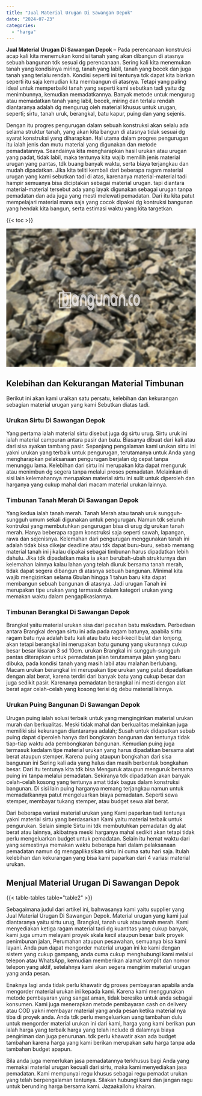 ```yaml
---
title: "Jual Material Urugan Di Sawangan Depok"
date: "2024-07-23"
categories: 
  - "harga"
---
```


**Jual Material Urugan Di Sawangan Depok** – Pada perencanaan konstruksi acap kali kita menemukan kondisi tanah yang akan dibangun di atasnya sebuah bangunan tdk sesuai dg perencanaan. Sering kali kita menemukan tanah yang kondisinya miring, tanah yang labil, tanah yang becek dan juga tanah yang terlalu rendah. Kondisi seperti ini tentunya tdk dapat kita biarkan seperti itu saja kemudian kita membangun di atasnya. Tetapi yang paling ideal untuk memperbaiki tanah yang seperti kami sebutkan tadi yaitu dg menimbunnya, kemudian memadatkannya. Banyak metode untuk mengurug atau memadatkan tanah yang labil, becek, miring dan terlalu rendah diantaranya adalah dg mengurug oleh material khusus untuk urugan, seperti; sirtu, tanah uruk, berangkal, batu kapur, puing dan yang sejenis.

Dengan itu progres pengurugan dalam sebuah konstruksi akan selalu ada selama struktur tanah, yang akan kita bangun di atasnya tidak sesuai dg syarat konstruksi yang diharapkan. Hal utama dalam progres pengurugan itu ialah jenis dan mutu material yang digunakan dan metode pemadatannya. Seandainya kita mengharapkan hasil urukan atau urugan yang padat, tidak labil, maka tentunya kita wajib memilih jenis material urugan yang pantas, tdk buang banyak waktu, serta biaya terjangkau dan mudah dipadatkan. Jika kita teliti kembali dari beberapa ragam material urugan yang kami sebutkan tadi di atas, karenanya material-material tadi hampir semuanya bisa diciptakan sebagai material urugan. tapi diantara material-material tersebut ada yang layak digunakan sebagai urugan tanpa pemadatan dan ada juga yang mesti melewati pemadatan. Dari itu kita patut mempelajari material mana saja yang cocok dipakai dg kontruksi bangunan yang hendak kita bangun, serta estimasi waktu yang kita targetkan.

{{< toc >}}

![Jual Material Urugan Di Sawangan Depok](/images/jual-urugan-38.png)

## Kelebihan dan Kekurangan Material Timbunan

Berikut ini akan kami uraikan satu persatu, kelebihan dan kekurangan sebagian material urugan yang kami Sebutkan diatas tadi.

### Urukan Sirtu Di Sawangan Depok

Yang pertama ialah material sirtu disebut juga dg sirtu urug. Sirtu uruk ini ialah material campuran antara pasir dan batu. Biasanya dibuat dari kali atau dari sisa ayakan tambang pasir. Sepanjang pengalaman kami urukan sirtu ini yakni urukan yang terbaik untuk pengurugan, terutamanya untuk Anda yang mengharapkan pelaksanaan pengurugan berjalan dg cepat tanpa menunggu lama. Kelebihan dari sirtu ini merupakan kita dapat menguruk atau menimbun dg segera tanpa melalui proses pemadatan. Melainkan di sisi lain kelemahannya merupakan material sirtu ini sulit untuk diperoleh dan harganya yang cukup mahal dari macam material urukan lainnya.

### Timbunan Tanah Merah Di Sawangan Depok

Yang kedua ialah tanah merah. Tanah Merah atau tanah uruk sungguh-sungguh umum sekali digunakan untuk pengurugan. Namun tdk seluruh kontruksi yang membutuhkan pengurugan bisa di urug dg urukan tanah merah. Hanya beberapa ragam konstruksi saja seperti sawah, lapangan, rawa dan sejenisnya. Kelemahan dari pengurugan menggunakan tanah ini adalah tidak bisa dikejar deadline atau tdk dapat buru-buru, sebab memang material tanah ini jikalau dipakai sebagai timbunan harus dipadatkan lebih dahulu. Jika tdk dipadatkan maka ia akan berubah-ubah strukturnya dan kelemahan lainnya kalau lahan yang telah diuruk bersama tanah merah, tidak dapat segera dibangun di atasnya sebuah bangunan. Minimal kita wajib mengizinkan selama 6bulan hingga 1 tahun baru kita dapat membangun sebuah bangunan di atasnya. Jadi urugan Tanah ini merupakan tipe urukan yang termasuk dalam kategori urukan yang memakan waktu dalam pengaplikasiannya.

### Timbunan Berangkal Di Sawangan Depok

Brangkal yaitu material urukan sisa dari pecahan batu makadam. Perbedaan antara Brangkal dengan sirtu ini ada pada ragam batunya, apabila sirtu ragam batu nya adalah batu kali atau batu kecil-kecil bulat dan lonjong, akan tetapi berangkal ini merupakan batu gunung yang ukurannya cukup besar besar kisaran 3 sd 10cm. urukan Brangkal ini sungguh-sungguh pantas diterapkan untuk pemadatan jalan terutamanya jalan yang baru dibuka, pada kondisi tanah yang masih labil atau malahan berlubang. Macam urukan berangkal ini merupakan tipe urukan yang patut dipadatkan dengan alat berat, karena terdiri dari banyak batu yang cukup besar dan juga sedikit pasir. Karenanya pemadatan berangkal ini mesti dengan alat berat agar celah-celah yang kosong terisi dg debu material lainnya.

### Urukan Puing Bangunan Di Sawangan Depok

Urugan puing ialah solusi terbaik untuk yang menginginkan material urukan murah dan berkualitas. Meski tidak mahal dan berkualitas melainkan juga memiliki sisi kekurangan diantaranya adalah; Susah untuk didapatkan sebab puing dapat diperoleh hanya dari bongkaran bangunan dan tentunya tidak tiap-tiap waktu ada pembongkaran bangunan. Kemudian puing juga termasuk kedalam tipe material urukan yang harus dipadatkan bersama alat berat ataupun stemper. Karena puing ataupun bongkahan dari sisa bangunan ini Sering kali ada yang halus dan masih berbentuk bongkahan besar. Dari itu tentunya kita tdk bisa Menguruk ataupun menguruk bersama puing ini tanpa melalui pemadatan. Sekiranya tdk dipadatkan akan banyak celah-celah kosong yang tentunya amat tidak bagus dalam konstruksi bangunan. Di sisi lain puing harganya memang terjangkau namun untuk memadatkannya patut mengeluarkan biaya pemadatan. Seperti sewa stemper, membayar tukang stemper, atau budget sewa alat berat.

Dari beberapa variasi material urukan yang Kami paparkan tadi tentunya yakni material sirtu yang berdasarkan Kami yaitu material terbaik untuk pengurukan. Selain simple Sirtu ini tdk membutuhkan pemadatan dg alat berat atau lainnya, akibatnya meski harganya mahal sedikit akan tetapi tidak perlu mengeluarkan budget untuk pemadatan. Selain itu hemat waktu dari yang semestinya memakan waktu beberapa hari dalam pelaksanaan pemadatan namun dg mengaplikasikan sirtu ini cuma satu hari saja. Itulah kelebihan dan kekurangan yang bisa kami paparkan dari 4 variasi material urukan.

## Menjual Material Urugan Di Sawangan Depok

{{< table-tables table="table2" >}}

Sebagaimana judul dari artikel ini, bahwasanya kami yaitu supplier yang Jual Material Urugan Di Sawangan Depok. Material urugan yang kami jual diantaranya yaitu sirtu urug, Brangkal, tanah uruk atau tanah merah. Kami menyediakan ketiga ragam material tadi dg kuantitas yang cukup banyak, kami juga umum melayani proyek skala kecil ataupun besar baik proyek penimbunan jalan, Perumahan ataupun pesawahan, semuanya bisa kami layani. Anda pun dapat mengorder material urugan ini ke kami dengan sistem yang cukup gampang, anda cuma cukup menghubungi kami melalui telepon atau WhatsApp, kemudian memberikan alamat komplit dan nomor telepon yang aktif, setelahnya kami akan segera mengirim material urugan yang anda pesan.

Enaknya lagi anda tidak perlu khawatir dg proses pembayaran apabila anda mengorder material urukan ini kepada kami. Karena kami menggunakan metode pembayaran yang sangat aman, tidak beresiko untuk anda sebagai konsumen. Kami juga menerapkan metode pembayaran cash on delivery atau COD yakni membayar material yang anda pesan ketika material nya tiba di proyek anda. Anda tdk perlu mengeluarkan uang tambahan dulu untuk mengorder material urukan ini dari kami, harga yang kami berikan pun ialah harga yang terbaik harga yang telah include di dalamnya biaya pengiriman dan juga penurunan. tdk perlu khawatir akan ada budget tambahan karena harga yang kami berikan merupakan satu harga tanpa ada tambahan budget apapun.

Bila anda juga memerlukan jasa pemadatannya terkhusus bagi Anda yang memakai material urugan kecuali dari sirtu, maka kami menyediakan jasa pemadatan. Kami mempunyai regu khusus sebagai regu pemadat urukan yang telah berpengalaman tentunya. Silakan hubungi kami dan jangan ragu untuk berunding harga bersama kami. Jazaakallohu khairan.
